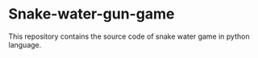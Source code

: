 # Snake-water-gun-game
This repository contains the source code of snake water game in python language. 
